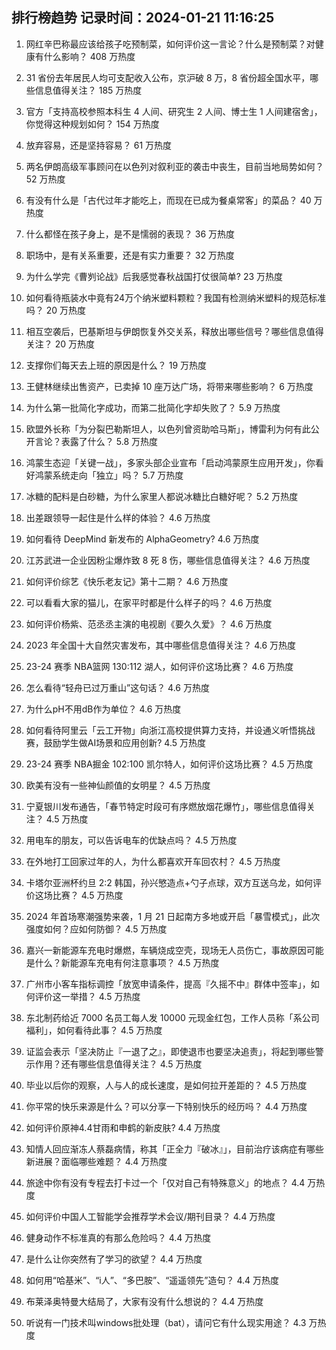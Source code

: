 
## 排行榜趋势 记录时间：2024-01-21 11:16:25
  
  1. 网红辛巴称最应该给孩子吃预制菜，如何评价这一言论？什么是预制菜？对健康有什么影响？ 408 万热度
    
  2. 31 省份去年居民人均可支配收入公布，京沪破 8 万，8 省份超全国水平，哪些信息值得关注？ 185 万热度
    
  3. 官方「支持高校参照本科生 4 人间、研究生 2 人间、博士生 1 人间建宿舍」，你觉得这种规划如何？ 154 万热度
    
  4. 放弃容易，还是坚持容易？ 61 万热度
    
  5. 两名伊朗高级军事顾问在以色列对叙利亚的袭击中丧生，目前当地局势如何？ 52 万热度
    
  6. 有没有什么是「古代过年才能吃上，而现在已成为餐桌常客」的菜品？ 40 万热度
    
  7. 什么都怪在孩子身上，是不是懦弱的表现？ 36 万热度
    
  8. 职场中，是有关系重要，还是有实力重要？ 32 万热度
    
  9. 为什么学完《曹刿论战》后我感觉春秋战国打仗很简单? 23 万热度
    
  10. 如何看待瓶装水中竟有24万个纳米塑料颗粒？我国有检测纳米塑料的规范标准吗？ 20 万热度
    
  11. 相互空袭后，巴基斯坦与伊朗恢复外交关系，释放出哪些信号？哪些信息值得关注？ 20 万热度
    
  12. 支撑你们每天去上班的原因是什么？ 19 万热度
    
  13. 王健林继续出售资产，已卖掉 10 座万达广场，将带来哪些影响？ 6 万热度
    
  14. 为什么第一批简化字成功，而第二批简化字却失败了？ 5.9 万热度
    
  15. 欧盟外长称「为分裂巴勒斯坦人，以色列曾资助哈马斯」，博雷利为何有此公开言论？表露了什么？ 5.8 万热度
    
  16. 鸿蒙生态迎「关键一战」，多家头部企业宣布「启动鸿蒙原生应用开发」，你看好鸿蒙系统走向「独立」吗？ 5.7 万热度
    
  17. 冰糖的配料是白砂糖，为什么家里人都说冰糖比白糖好呢？ 5.2 万热度
    
  18. 出差跟领导一起住是什么样的体验？ 4.6 万热度
    
  19. 如何看待 DeepMind 新发布的 AlphaGeometry? 4.6 万热度
    
  20. 江苏武进一企业因粉尘爆炸致 8 死 8 伤，哪些信息值得关注？ 4.6 万热度
    
  21. 如何评价综艺《快乐老友记》第十二期？ 4.6 万热度
    
  22. 可以看看大家的猫儿，在家平时都是什么样子的吗？ 4.6 万热度
    
  23. 如何评价杨紫、范丞丞主演的电视剧《要久久爱》？ 4.6 万热度
    
  24. 2023 年全国十大自然灾害发布，其中哪些信息值得关注？ 4.6 万热度
    
  25. 23-24 赛季 NBA篮网 130:112 湖人，如何评价这场比赛？ 4.6 万热度
    
  26. 怎么看待“轻舟已过万重山”这句话？ 4.6 万热度
    
  27. 为什么pH不用dB作为单位？ 4.6 万热度
    
  28. 如何看待阿里云「云工开物」向浙江高校提供算力支持，并设通义听悟挑战赛，鼓励学生做AI场景和应用创新? 4.5 万热度
    
  29. 23-24 赛季 NBA掘金 102:100 凯尔特人，如何评价这场比赛？ 4.5 万热度
    
  30. 欧美有没有一些神仙颜值的女明星？ 4.5 万热度
    
  31. 宁夏银川发布通告，「春节特定时段可有序燃放烟花爆竹」，哪些信息值得关注？ 4.5 万热度
    
  32. 用电车的朋友，可以告诉电车的优缺点吗？ 4.5 万热度
    
  33. 在外地打工回家过年的人，为什么都喜欢开车回农村？ 4.5 万热度
    
  34. 卡塔尔亚洲杯约旦 2:2 韩国，孙兴慜造点+勺子点球，双方互送乌龙，如何评价这场比赛？ 4.5 万热度
    
  35. 2024 年首场寒潮强势来袭，1 月 21 日起南方多地或开启「暴雪模式」，此次强度如何？应如何防御？ 4.5 万热度
    
  36. 嘉兴一新能源车充电时爆燃，车辆烧成空壳，现场无人员伤亡，事故原因可能是什么？新能源车充电有何注意事项？ 4.5 万热度
    
  37. 广州市小客车指标调控「放宽申请条件，提高『久摇不中』群体中签率」，如何评价这一举措？ 4.5 万热度
    
  38. 东北制药给近 7000 名员工每人发 10000 元现金红包，工作人员称「系公司福利」，如何看待此事？ 4.5 万热度
    
  39. 证监会表示「坚决防止『一退了之』，即使退市也要坚决追责」，将起到哪些警示作用？还有哪些信息值得关注？ 4.5 万热度
    
  40. 毕业以后你的观察，人与人的成长速度，是如何拉开差距的？ 4.5 万热度
    
  41. 你平常的快乐来源是什么？可以分享一下特别快乐的经历吗？ 4.4 万热度
    
  42. 如何评价原神4.4甘雨和申鹤的新皮肤? 4.4 万热度
    
  43. 知情人回应渐冻人蔡磊病情，称其「正全力『破冰』」，目前治疗该病症有哪些新进展？面临哪些难题？ 4.4 万热度
    
  44. 旅途中你有没有专程去打卡过一个「仅对自己有特殊意义」的地点？ 4.4 万热度
    
  45. 如何评价中国人工智能学会推荐学术会议/期刊目录？ 4.4 万热度
    
  46. 健身动作不标准真的有那么危险吗？ 4.4 万热度
    
  47. 是什么让你突然有了学习的欲望？ 4.4 万热度
    
  48. 如何用“哈基米”、“i人”、“多巴胺”、“遥遥领先”造句？ 4.4 万热度
    
  49. 布莱泽奥特曼大结局了，大家有没有什么想说的？ 4.4 万热度
    
  50. 听说有一门技术叫windows批处理（bat），请问它有什么现实用途？ 4.3 万热度
    